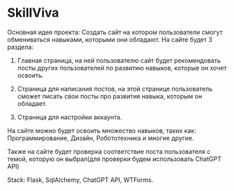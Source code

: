 <h1>SkillViva</h1>


Основная идея проекта: Создать сайт на котором пользователи смогут обмениваться навыками, которыми они обладают. На сайте будет 3 раздела:


1. Главная страница, на ней пользователю сайт будет рекомендовать посты других пользователей по развитию навыков, которые он хочет освоить.

2. Страница для написания постов, на этой странице пользователь сможет писать свои посты про развития навыка, которым он обладает.

3. Страница для настройки аккаунта.

На сайте можно будет освоить множество навыков, таких как: Программирование, Дизайн, Робототехника и многие другие. 

Также на сайте будет проверка соответствие поста пользователя с темой, которую он выбрал(для проверки будем использовать ChatGPT API)

Stack: Flask, SqlAlchemy, ChatGPT API, WTForms.
